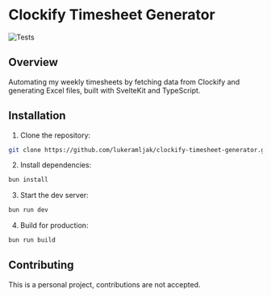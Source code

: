 # Clockify Timesheet Generator

![Tests](https://github.com/lukeramljak/clockify-timesheet-generator/actions/workflows/test.yml/badge.svg)

## Overview

Automating my weekly timesheets by fetching data from Clockify and generating Excel files, built with SvelteKit and TypeScript.

## Installation

1. Clone the repository:

```sh
git clone https://github.com/lukeramljak/clockify-timesheet-generator.git
```

2. Install dependencies:

```sh
bun install
```

3. Start the dev server:

```sh
bun run dev
```

4. Build for production:

```sh
bun run build
```

## Contributing

This is a personal project, contributions are not accepted.
